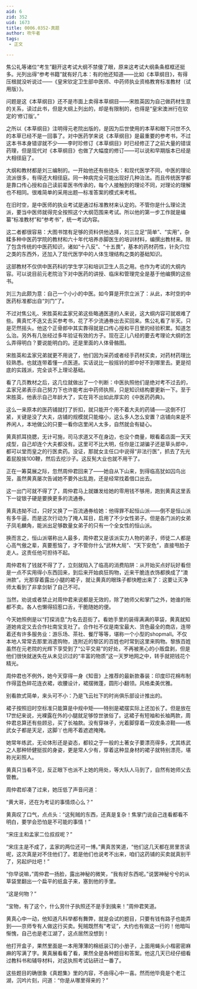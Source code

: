 ```yaml
---
aid: 6
zid: 352
uid: 1673
title: 0006.0352-真题
author: 吹牛者
tags: 
 - 正文

---
```




  焦公礼等诸位“考生”翻开这考试大纲不禁傻了眼，原来这考试大纲条条框框还挺多。光列出得“参考书籍”就有好几本：有的他还知道——比如《本草纲目》，有得压根就没听说过——《皇宋钦定卫生部中医师、中药师执业资格教育标准教材（试用版）》。

  问题是这《本草纲目》还不是市面上卖得本草纲目——宋胜英因为自己做药材生意的关系，读过此书，但是大纲上列出的，却是有限制的，也得是“皇宋澳洲行在钦定的‘修订版’。”

  之所以《本草纲目》注明得元老院出版的，是因为后世使用的本草和眼下问世不久的本草已经不是一回事了。对中医药学来说《本草纲目》是最重要的参考书，不过这本书本身错谬就不少——李时珍修订《本草纲目》时已经修正了之前大量的错误药理，但是现代对《本草纲目》也做了大幅度的修订——可以说和早期版本已经是大相径庭了。

  大纲和教材都是刘三编制的。一开始他还有些挠头：和现代医学不同，中医的理论流派很多，有得还大相径庭。同一种病完全可能出现好几种治法。而且传统医学都是靠口传心授和自己读前辈医书传承的，每个人接触到的理论不同，对理论的理解也不相同。很难简单的采用出题—标准答案的模式来考核。

  在旧时空，是中医师的执业考试是通过标准教材来认定的。不管你是什么理论流派，要当中医师就得完全按照这个大纲范围来考试。所以他的第一步工作就是编纂“标准教材”和“参考书”，统一考试内容。

  这二者都很容易：大图书馆有足够的资料供他选择，刘三立足“简单”、“实用”，杂糅多种中医药学院的教材和六十年代培养赤脚医生的培训材料，编撰出教材来。除了包含传统的中医药知识，诸如“十八反”、“十五畏”，基本的药材药性，针灸穴位之类的东西外，还加入了现代医学中的人体生理结构之类的基础知识。

  这部教材不仅供中医药科的学生学习和培训卫生人员之用。也作为考试的大纲内容。可以说目前元老院治下对中医药的讲授、临床和管理完全是基于他编撰的这些书。

  刘三为此颇为意：自己一个小小的中医。如今算是开宗立派了：从此，本时空的中医药标准都出自“刘门”了。

  不过对焦公礼、宋胜英和孟家兄弟这些略通医道的人来说，这大纲内容可就艰难了些。黄真忙不迭又去买参考书，花了不少流通券出去买回来。焦公礼看了半天。只是茫然摇头。他这个正骨郎中其实靠得就是口传心授和平日里的经验积累。知道怎么治。另外有几张经过多年验证有效的方子。现在正儿八经的要去考理论大纲的怎么弄得明白？要说能明白的。还是里面的人体骨骼图。

  宋胜英和孟家兄弟就更不用说了，他们因为采药或者经手药材买卖，对药材药理比较熟悉。也就连带着懂一点医道。实话说比一般摇铃的郎中好不到哪里去。更是彻底的实践派，完全谈不上理论基础。

  看了几页教材之后，这几位就做出了一个判断：中医执照他们是绝对考不过去的，孟家兄弟表示自己努力下也许能考出中药师执照，只是知识结构要更新一下。至于宋胜英，他表示自己年龄大了，实在背不出如此厚实的《中医药药典》。

  这么一来原本的医药铺就打了折扣，就只能开个用不着大夫的药铺——这倒不打紧，关键是没了大夫，店铺的规模就只能缩小，这么多人怎么安置？店铺向来是不养闲人，本地做公的只要一看你店里闲人太多，自然就会有疑心。

  黄真抓耳挠腮，无计可施，司马求道又不在身边，也没个商量，眼看着店面一天天成型，自己却连个大夫都没有。这里可不比大明，任你是江湖骗子还是草头郎中，都可以堂而皇之的行医卖药。没证，那就女主任口中说得“非法行医”，抓去了先光着屁股挨100鞭，然后去挖沙子。这反髡大业也就不用干了。

  正在一筹莫展之际，忽然周仲君回来了——她自从下山来，到得临高犹如囚鸟出笼，虽然黄真屡次告诫她不要外出乱跑，还是经常找着借口出去。

  这一出门可就不得了了，周仲君马上就嫌发给她的零用钱不够用，跑到黄真这里丢下一锭银子硬是要换更多的流通券。

  黄真违拗不过，只好又换了一百流通券给她：他得罪不起恒山派——倒不是恒山派有多牛逼，而是这次行动为了掩人耳目，启用了不少女性弟子。但是各门派的女弟子凤毛麟角，能派出足够数量女弟子的只有一个全女性的恒山派。

  换而言之，恒山派堪称出人最多，周仲君又是该派实力人物的弟子，师徒二人都是心高气傲之辈，真要惹恼了，才不管你什么“武林大局”、“天下安危”，直接甩脸子走人。这责任他可担待不起。

  周仲君有了钱就不得了了，立刻就陷入了临高的消费陷阱：从开始买点好玩好看但是一点不实用得小东西回来，到后来开始疯狂购物，近来干脆连衣饰都换成了“澳洲款”。光那穿着露出小腿的裙子，就让黄真的眼珠子都快瞪出来了：这要让灭净师太看到了非拿剑斩了自己不可。

  当然，劝说或者禁止对周仲君来说都是无效的，除了她师父和掌门之外，她谁的账都不卖。各人也懒得招惹口舌，干脆随她的便。

  今天她照例是以“打探消息”为名去逛街了。看她手里的装得满满的草袋，黄真就知道她肯定又去合作社南宝支社了。合作社不仅是南宝最大、货色最全的商店，连带着还有许多服务业：游乐场、茶社、餐厅等等，堪称一个小型的shopmall。不仅本地人常常去那里消遣购物，连附近的黎区的百姓也时常到这里来购物。黎族百姓虽然在元老院的光辉下享受到了“公平交易”的好处，不再被黑心的小贩盘剥，但是他们很快就迷失在从未见识过的“丰富的物质”这一天罗地网之中，转手就把钱花个精光。

  周仲君也不例外，她今天穿得一身《知音》上推荐的最新款春装：印度印花棉布制作得蓝色碎花连衣裙，收腰设计，裙摆微蓬，圆形小翻领。风格柔美优雅。

  别看款式简单，来头可不小：乃是飞云社下的时尚俱乐部设计推出的。

  裙子按照旧时空标准只能算是中规中矩——特别是裙摆实际上还加长了。但是放在17世纪来说，光裸露在外的小腿就足够惊世骇俗了。这裙子有短袖和长袖两款，周仲君总算还有些顾忌，买了长袖款。没有穿袜子，光着脚穿着一双皮条凉鞋——练武女子都是天足，这脚丫也用不着遮遮掩掩。

  她常年练武，无论体形还是姿态，都较之于一般的土著女子要漂亮得多，尤其练武之人那种矫健挺拔的身姿，更是常人少有，穿着这种显身材的裙子就特别漂亮，堪称光彩照人。

  黄真只当看不见，反正眼下也派不上她的用处，等大队人马到了，自然有她师父去管教。

  周仲君却凑了过来，她压低了声音问道：

  “黄大哥，还在为考证的事情烦心么？”

  黄真叹了口气，点点头：“这髡贼的东西，还真是复杂！焦掌门说自己连看都看不明白，要学会恐怕是不可能的事情！”

  “宋庄主和孟家二位叔叔呢？”

  “宋庄主是不成了，孟家的两位还可一博。”黄真苦笑道，“他们这几天都在房里苦读呢，这次真是对不住他们了。若是他们也说考不出来，咱们这药铺的买卖就真别干了，另起炉灶吧！”

  “你早说嘛，”周仲君一扬脸，露出神秘的微笑，“我有好东西呢。”说罢神秘兮兮的从草袋里翻出一个扁平的纸盒子来，塞到他的手里。

  “这是何物？”

  “宝物，有了这个，什么劳什子执照还不是手到擒来！”周仲君笑道。

  黄真心中一动，他知道凡科举都有舞弊，就是会试的题目，只要有钱有路子也能弄到——京师专有人做这行买卖。髡贼既然有“考证”，大约也有做这一行的！他暗叫惭愧，自己也是老江湖了，这点居然没想到！

  他打开盒子，果然里面是一本用薄薄的棉纸装订的小册子，上面用蝇头小楷密密麻麻的写满了字。黄真展看看了看，果然全是各种题目和答案。他这几天已经仔细看过教科书和辅导材料，对这执照考试钻研过一番了。

  这些题目的确很象《真题集》里的内容，不由得心中一喜。然而他毕竟是个老江湖，沉吟片刻，问道：“你是从哪里得来的？”


